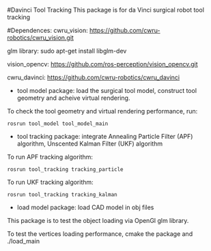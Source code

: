 #Davinci Tool Tracking 
This package is for da Vinci surgical robot tool tracking

#Dependences:
cwru_vision: https://github.com/cwru-robotics/cwru_vision.git

glm library: sudo apt-get install libglm-dev

vision_opencv: https://github.com/ros-perception/vision_opencv.git

cwru_davinci: https://github.com/cwru-robotics/cwru_davinci 

- tool model package: load the surgical tool model, construct tool geometry and acheive  virtual rendering.

To check the tool geometry and virtual rendering performance, run:

`rosrun tool_model tool_model_main`

- tool tracking package: integrate Annealing Particle Filter (APF) algorithm, Unscented Kalman Filter (UKF) algorithm

To run APF tracking algorithm:

`rosrun tool_tracking tracking_particle`

To run UKF tracking algorithm:

`rosrun tool_tracking tracking_kalman`

- load model package: load CAD model in obj files

This package is to test the object loading via OpenGl glm library.

To test the vertices loading performance, cmake the package and ./load_main












